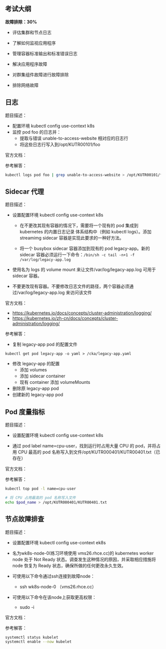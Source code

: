 ## 考试大纲

**故障排除：30%**

- 评估集群和节点日志

- 了解如何监视应用程序

- 管理容器标准输出和标准错误日志

- 解决应用程序故障

- 对群集组件故障进行故障排除

- 排除网络故障

## 日志

题目描述：

- 配置环境 kubectl config use-context k8s
- 监控 pod foo 的日志并：
  - 提取与错误 unable-to-access-website 相对应的日志行
  - 将这些日志行写入到/opt/KUTR00101/foo

官方文档：

参考解答：

```bash
kubectl logs pod foo | grep unable-to-access-website > /opt/KUTR00101/foo
```

## Sidecar 代理

题目描述：

- 设置配置环境 kubectl config use-context k8s

  - 在不更改其现有容器的情况下，需要将一个现有的 pod 集成到 kubernetes 的内置日志记录 体系结构中（例如 kubectl logs）。添加 streamimg sidecar 容器是实现此要求的一种好方法。

  - 将一个 busybox sidecar 容器添加到现有的 pod legacy-app。新的 sidecar 容器必须运行一下命令：`/bin/sh -c tail -n+1 -f /var/log/legacy-app.log`

- 使用名为 logs 的 volume mount 来让文件/var/log/legacy-app.log 可用于 sidecar 容器。

- 不要更改现有容器。不要修改日志文件的路径，两个容器必须通过/var/log/legacy-app.log 来访问该文件

官方文档：

- <https://kubernetes.io/docs/concepts/cluster-administration/logging/>
- <https://kubernetes.io/zh-cn/docs/concepts/cluster-administration/logging/>

参考解答：

- 复制 legacy-app pod 的配置文件

```shell
kubectl get pod legacy-app -o yaml > /cka/legacy-app.yaml
```

- 修改 legacy-app 的配置
  - 添加 volumes
  - 添加 sidecar container
  - 现有 container 添加 volumeMounts
- 删除原 legacy-app pod
- 创建新的 legacy-app pod

## Pod 度量指标

题目描述：

- 设置配置环境 kubectl config use-context k8s

- 通过 pod label name=cpu-user，找到运行时占用大量 CPU 的 pod，并将占用 CPU 最高的 pod 名称写入到文件/opt/KUTR000401/KUTR00401.txt（已存在）

官方文档：

参考解答：

```bash
kubectl top pod -l name=cpu-user

# 将 CPU 占用最高的 pod 名称写入文件
echo $pod_name > /opt/KUTR000401/KUTR00401.txt
```

## 节点故障排查

题目描述：

- 设置配置环境 kubectl config use-context ek8s

- 名为wk8s-node-0(练习环境使用 vms26.rhce.cc)的 kubernetes worker node 处于 Not Ready 状态。调查发生这种情况的原因，并采取相应措施将 node 恢复为 Ready 状态，确保所做的任何更改永久生效。

- 可使用以下命令通过ssh连接到故障node：
  - ssh wk8s-node-0 （vms26.rhce.cc）

- 可使用以下命令在该node上获取更高权限：
  - sudo -i

官方文档：

参考解答：

```bash
systemctl status kubelet
systemctl enable --now kubelet
```

